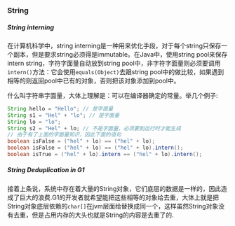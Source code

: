 ### String

##### String interning

在计算机科学中，string interning是一种用来优化手段，对于每个string只保存一个副本，但是要求string必须得是immutable。在Java中，使用string pool来保存intern string，字符字面量自动放到string pool中，非字符字面量则必须要调用`intern()`方法：它会使用`equals(Object)`去跟string pool中的做比较，如果遇到相等的则返回pool中已有的对象，否则把该对象添加到pool中。

什么叫字符串字面量，大体上理解是：可以在编译器确定的常量。举几个例子:

```java
String hello = "Hello"; // 是字面量
String s1 = "Hel" + "lo"; // 是字面量
String lo = "lo";
String s2 = "Hel" + lo; // 不是字面量，必须要到运行时才能生成
// 由于有了上面的字面量知识，因此下面的语句
boolean isFalse = ("hel" + lo) == ("hel" + lo);
boolean isFalse = ("hel" + lo) == ("hel" + lo).intern();
boolean isTrue = ("hel" + lo).intern == ("hel" + lo).intern();

```

##### String Deduplication in G1

接着上条说，系统中存在着大量的String对象，它们底层的数据是一样的，因此造成了巨大的浪费.G1的开发者就希望能把这些相等的对象给去重，大体上就是把String对象底层依赖的`char[]`在jvm层面给替换成同一个，这样虽然String对象没有去重，但是占用内存的大头也就是String的内容是去重了的.